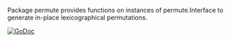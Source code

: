 Package permute provides functions on instances of permute.Interface to generate in-place lexicographical permutations.

[![GoDoc](https://godoc.org/github.com/mccoyst/permute?status.svg)](https://godoc.org/github.com/mccoyst/permute)

